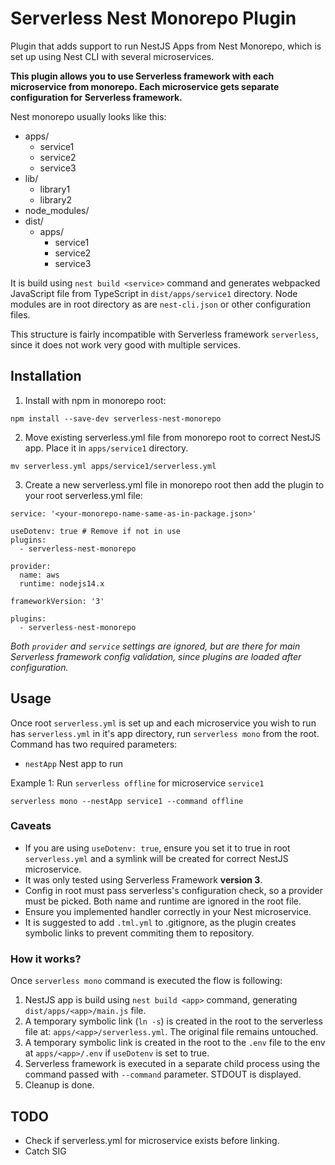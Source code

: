 # Serverless Nest Monorepo Plugin

Plugin that adds support to run NestJS Apps from Nest Monorepo, which is set up using Nest CLI with several microservices.

**This plugin allows you to use Serverless framework with each microservice from monorepo. Each microservice gets separate configuration for Serverless framework.**

Nest monorepo usually looks like this:

- apps/
  - service1
  - service2
  - service3
- lib/
  - library1
  - library2
- node_modules/
- dist/
  - apps/
    - service1
    - service2
    - service3

It is build using `nest build <service>` command and generates webpacked JavaScript file from TypeScript in `dist/apps/service1` directory. Node modules are in root directory as are `nest-cli.json` or other configuration files.

This structure is fairly incompatible with Serverless framework `serverless`, since it does not work very good with multiple services.



## Installation

1. Install with npm in monorepo root:

`npm install --save-dev serverless-nest-monorepo`

2. Move existing serverless.yml file from monorepo root to correct NestJS app. Place it in `apps/service1` directory.

`mv serverless.yml apps/service1/serverless.yml`

3. Create a new serverless.yml file in monorepo root then add the plugin to your root serverless.yml file:

```
service: '<your-monorepo-name-same-as-in-package.json>'

useDotenv: true # Remove if not in use
plugins:
  - serverless-nest-monorepo

provider:
  name: aws
  runtime: nodejs14.x

frameworkVersion: '3'

plugins:
  - serverless-nest-monorepo
```
*Both `provider` and `service` settings are ignored, but are there for main Serverless framework config validation, since plugins are loaded after configuration.*

## Usage

Once root `serverless.yml` is set up and each microservice you wish to run has `serverless.yml` in it's app directory, run `serverless mono` from the root. Command has two required parameters:

- `nestApp` Nest app to run

Example 1: Run `serverless offline` for microservice `service1`
```
serverless mono --nestApp service1 --command offline
```



### Caveats

- If you are using `useDotenv: true`, ensure you set it to true in root `serverless.yml` and a symlink will be created for correct NestJS microservice.
- It was only tested using Serverless Framework **version 3**.
- Config in root must pass serverless's configuration check, so a provider must be picked. Both name and runtime are ignored in the root file.
- Ensure you implemented handler correctly in your Nest microservice.
- It is suggested to add `.tml.yml` to .gitignore, as the plugin creates symbolic links to prevent commiting them to repository.

### How it works?

Once `serverless mono` command is executed the flow is following:
1. NestJS app is build using `nest build <app>` command, generating `dist/apps/<app>/main.js` file.
2. A temporary symbolic link (`ln -s`) is created in the root to the serverless file at: `apps/<app>/serverless.yml`. The original file remains untouched.
3. A temporary symbolic link is created in the root to the `.env` file to the env at `apps/<app>/.env` if `useDotenv` is set to true.
4. Serverless framework is executed in a separate child process using the command passed with `--command` parameter. STDOUT is displayed.
5. Cleanup is done.

## TODO

- Check if serverless.yml for microservice exists before linking.
- Catch SIG
